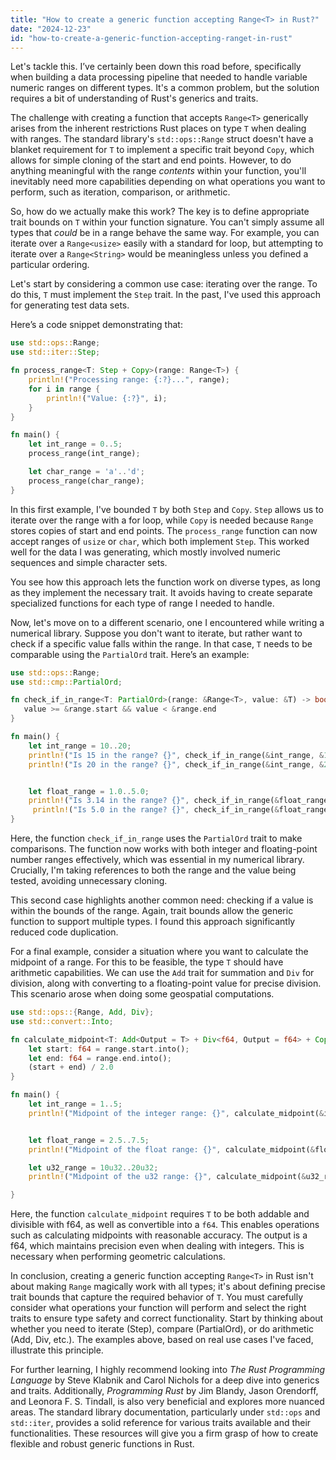 ```yaml
---
title: "How to create a generic function accepting Range<T> in Rust?"
date: "2024-12-23"
id: "how-to-create-a-generic-function-accepting-ranget-in-rust"
---
```


Let's tackle this. I’ve certainly been down this road before, specifically when building a data processing pipeline that needed to handle variable numeric ranges on different types. It's a common problem, but the solution requires a bit of understanding of Rust's generics and traits.

The challenge with creating a function that accepts `Range<T>` generically arises from the inherent restrictions Rust places on type `T` when dealing with ranges. The standard library's `std::ops::Range` struct doesn't have a blanket requirement for `T` to implement a specific trait beyond `Copy`, which allows for simple cloning of the start and end points. However, to do anything meaningful with the range *contents* within your function, you'll inevitably need more capabilities depending on what operations you want to perform, such as iteration, comparison, or arithmetic.

So, how do we actually make this work? The key is to define appropriate trait bounds on `T` within your function signature. You can't simply assume all types that *could* be in a range behave the same way. For example, you can iterate over a `Range<usize>` easily with a standard for loop, but attempting to iterate over a `Range<String>` would be meaningless unless you defined a particular ordering.

Let's start by considering a common use case: iterating over the range. To do this, `T` must implement the `Step` trait. In the past, I've used this approach for generating test data sets.

Here’s a code snippet demonstrating that:

```rust
use std::ops::Range;
use std::iter::Step;

fn process_range<T: Step + Copy>(range: Range<T>) {
    println!("Processing range: {:?}...", range);
    for i in range {
        println!("Value: {:?}", i);
    }
}

fn main() {
    let int_range = 0..5;
    process_range(int_range);

    let char_range = 'a'..'d';
    process_range(char_range);
}
```

In this first example, I've bounded `T` by both `Step` and `Copy`. `Step` allows us to iterate over the range with a for loop, while `Copy` is needed because `Range` stores copies of start and end points. The `process_range` function can now accept ranges of `usize` or `char`, which both implement `Step`. This worked well for the data I was generating, which mostly involved numeric sequences and simple character sets.

You see how this approach lets the function work on diverse types, as long as they implement the necessary trait. It avoids having to create separate specialized functions for each type of range I needed to handle.

Now, let's move on to a different scenario, one I encountered while writing a numerical library. Suppose you don't want to iterate, but rather want to check if a specific value falls within the range. In that case, `T` needs to be comparable using the `PartialOrd` trait. Here’s an example:

```rust
use std::ops::Range;
use std::cmp::PartialOrd;

fn check_if_in_range<T: PartialOrd>(range: &Range<T>, value: &T) -> bool {
   value >= &range.start && value < &range.end
}

fn main() {
    let int_range = 10..20;
    println!("Is 15 in the range? {}", check_if_in_range(&int_range, &15));
    println!("Is 20 in the range? {}", check_if_in_range(&int_range, &20));


    let float_range = 1.0..5.0;
    println!("Is 3.14 in the range? {}", check_if_in_range(&float_range, &3.14));
     println!("Is 5.0 in the range? {}", check_if_in_range(&float_range, &5.0));
}

```

Here, the function `check_if_in_range` uses the `PartialOrd` trait to make comparisons. The function now works with both integer and floating-point number ranges effectively, which was essential in my numerical library. Crucially, I'm taking references to both the range and the value being tested, avoiding unnecessary cloning.

This second case highlights another common need: checking if a value is within the bounds of the range. Again, trait bounds allow the generic function to support multiple types. I found this approach significantly reduced code duplication.

For a final example, consider a situation where you want to calculate the midpoint of a range. For this to be feasible, the type `T` should have arithmetic capabilities. We can use the `Add` trait for summation and `Div` for division, along with converting to a floating-point value for precise division. This scenario arose when doing some geospatial computations.

```rust
use std::ops::{Range, Add, Div};
use std::convert::Into;

fn calculate_midpoint<T: Add<Output = T> + Div<f64, Output = f64> + Copy + Into<f64>>(range: &Range<T>) -> f64 {
    let start: f64 = range.start.into();
    let end: f64 = range.end.into();
    (start + end) / 2.0
}

fn main() {
    let int_range = 1..5;
    println!("Midpoint of the integer range: {}", calculate_midpoint(&int_range));


    let float_range = 2.5..7.5;
    println!("Midpoint of the float range: {}", calculate_midpoint(&float_range));

    let u32_range = 10u32..20u32;
    println!("Midpoint of the u32 range: {}", calculate_midpoint(&u32_range));

}
```

Here, the function `calculate_midpoint` requires `T` to be both addable and divisible with f64, as well as convertible into a `f64`. This enables operations such as calculating midpoints with reasonable accuracy. The output is a f64, which maintains precision even when dealing with integers. This is necessary when performing geometric calculations.

In conclusion, creating a generic function accepting `Range<T>` in Rust isn't about making `Range` magically work with all types; it's about defining precise trait bounds that capture the required behavior of `T`. You must carefully consider what operations your function will perform and select the right traits to ensure type safety and correct functionality. Start by thinking about whether you need to iterate (Step), compare (PartialOrd), or do arithmetic (Add, Div, etc.). The examples above, based on real use cases I've faced, illustrate this principle.

For further learning, I highly recommend looking into *The Rust Programming Language* by Steve Klabnik and Carol Nichols for a deep dive into generics and traits. Additionally, *Programming Rust* by Jim Blandy, Jason Orendorff, and Leonora F. S. Tindall, is also very beneficial and explores more nuanced areas. The standard library documentation, particularly under `std::ops` and `std::iter`, provides a solid reference for various traits available and their functionalities. These resources will give you a firm grasp of how to create flexible and robust generic functions in Rust.
